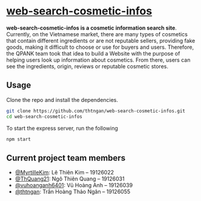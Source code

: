 # [web-search-cosmetic-infos](https://websearchcosmeticinfo.herokuapp.com/ "web-search-cosmetic-infos")

**web-search-cosmetic-infos is a cosmetic information search site**. Currently, on the Vietnamese market, there are many types of cosmetics that contain different ingredients or are not reputable sellers, providing fake goods, making it difficult to choose or use for buyers and users. Therefore, the QPANK team took that idea to build a Website with the purpose of helping users look up information about cosmetics. From there, users can see the ingredients, origin, reviews or reputable cosmetic stores.

## Usage

Clone the repo and install the dependencies.
```bash
git clone https://github.com/thtngan/web-search-cosmetic-infos.git
cd web-search-cosmetic-infos
```
To start the express server, run the following
```bash
npm start
```

## Current project team members
- [@MyrtilleKim](https://github.com/MyrtilleKim): Lê Thiên Kim – 19126022 
- [@ThQuang21](https://github.com/ThQuang21): Ngô Thiên Quang – 19126031 
- [@vuhoanganh6401](https://github.com/vuhoanganh6401): Vũ Hoàng Anh – 19126039 
- [@thtngan](https://github.com/thtngan): Trần Hoàng Thảo Ngân – 19126055 

